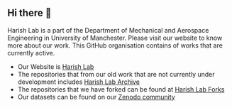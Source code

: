 ## Hi there 👋

<!--

**Here are some ideas to get you started:**

🙋‍♀️ A short introduction - what is your organization all about?
🌈 Contribution guidelines - how can the community get involved?
👩‍💻 Useful resources - where can the community find your docs? Is there anything else the community should know?
🍿 Fun facts - what does your team eat for breakfast?
🧙 Remember, you can do mighty things with the power of [Markdown](https://docs.github.com/github/writing-on-github/getting-started-with-writing-and-formatting-on-github/basic-writing-and-formatting-syntax)
-->

Harish Lab is a part of the Department of Mechanical and Aerospace Engineering in University of Manchester. Please visit our website to know more about our work. This GitHub organisation contains of works that are currently active. 
- Our Website is [Harish Lab](https://www.harishlab.com)
- The repositories that from our old work that are not currently under development includes [Harish Lab Archive](https://github.com/Harish-Research-Lab-Archive)
- The repositories that we have forked can be found at [Harish Lab Forks](https://github.com/Harish-Research-Lab-Forks)
- Our datasets can be found on our [Zenodo community](https://zenodo.org/communities/harishlab/)
